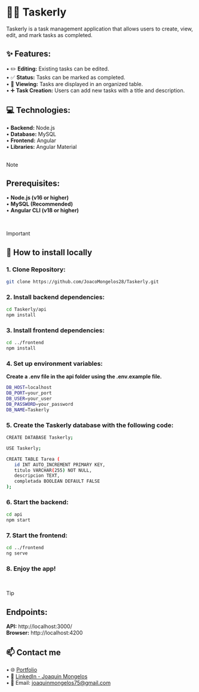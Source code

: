 # 📝✅ Taskerly

Taskerly is a task management application that allows users to create, view, edit, and mark tasks as completed.

## ✨ Features:<br>
• ✏️ **Editing:** Existing tasks can be edited.<br>
• ✅ **Status:** Tasks can be marked as completed.<br>
• 👀 **Viewing:** Tasks are displayed in an organized table.<br>
• ➕ **Task Creation:** Users can add new tasks with a title and description.<br>

## 💻 Technologies:<br>
• **Backend:** Node.js<br>
• **Database:** MySQL<br>
• **Frontend:** Angular<br>
• **Libraries:** Angular Material<br><br>

> [!NOTE]
> ## Prerequisites:<br>
>• **Node.js (v16 or higher)**<br>
>• **MySQL (Recommended)**<br>
>• **Angular CLI (v18 or higher)**<br>

<br>

> [!IMPORTANT]
> ## 🚀 How to install locally
> ### 1. Clone Repository:
> ```bash
> git clone https://github.com/JoacoMongelos28/Taskerly.git
> ```
> ### 2. Install backend dependencies:
> ```bash
> cd Taskerly/api
> npm install
> ```
> ### 3. Install frontend dependencies:
>  ```bash
> cd ../frontend
> npm install
> ```
> ### 4. Set up environment variables:
> **Create a .env file in the api folder using the .env.example file.**
> ```bash
> DB_HOST=localhost
> DB_PORT=your_port
> DB_USER=your_user
> DB_PASSWORD=your_password
> DB_NAME=Taskerly
> ```
> ### 5. Create the Taskerly database with the following code:
> ```bash
> CREATE DATABASE Taskerly;
>
> USE Taskerly;
> 
> CREATE TABLE Tarea (
>    id INT AUTO_INCREMENT PRIMARY KEY,
>    titulo VARCHAR(255) NOT NULL,
>    descripcion TEXT,
>    completada BOOLEAN DEFAULT FALSE
> );
> ```
> ### 6. Start the backend:
> ```bash
> cd api
> npm start
> ```
> ### 7. Start the frontend:
> ```bash
> cd ../frontend
> ng serve
>  ```
> ### 8. Enjoy the app!

<br>

> [!TIP]
> ## Endpoints:<br>
> **API:** http://localhost:3000/<br>
> **Browser:** http://localhost:4200

## 📫 Contact me
• 🌐 [Portfolio](https://joaquinmongelos.netlify.app/)<br>
• 💼 [LinkedIn - Joaquin Mongelos](https://www.linkedin.com/in/joaquinmongelos)<br>
• 📧 Email: joaquinmongelos75@gmail.com
